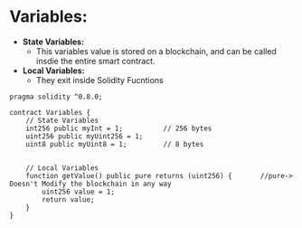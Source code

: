 # Variables:
- **State Variables:**
  - This variables value is stored on a blockchain, and can be called insdie the entire smart contract.
- **Local Variables:**
  - They exit inside Solidity Fucntions

```solidity
pragma solidity ^0.8.0;

contract Variables {
    // State Variables
    int256 public myInt = 1;          // 256 bytes 
    uint256 public myUint256 = 1;
    uint8 public myUint8 = 1;         // 8 bytes 
    
    
    // Local Variables
    function getValue() public pure returns (uint256) {       //pure-> Doesn't Modify the blockchain in any way
        uint256 value = 1;
        return value;
    }
}
```

